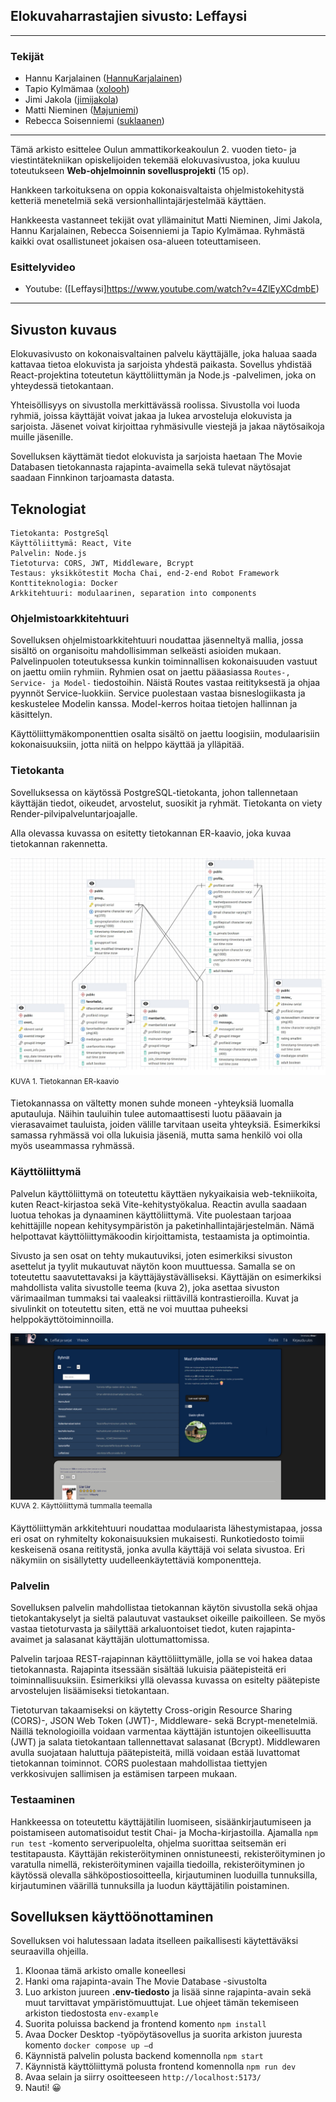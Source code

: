 
## Elokuvaharrastajien sivusto: Leffaysi
---------------------------------

### Tekijät

- Hannu Karjalainen ([HannuKarjalainen](https://github.com/HannuKarjalainen))
- Tapio Kylmämaa ([xolooh](https://github.com/xolooh))
- Jimi Jakola ([jimijakola](https://github.com/jimijakola))
- Matti Nieminen ([Majuniemi](https://github.com/Majuniemi))
- Rebecca Soisenniemi ([suklaanen](https://github.com/suklaanen))

---------------------------------

Tämä arkisto esittelee Oulun ammattikorkeakoulun 2. vuoden tieto- ja viestintätekniikan opiskelijoiden tekemää elokuvasivustoa, joka kuuluu toteutukseen **Web-ohjelmoinnin sovellusprojekti** (15 op). 

Hankkeen tarkoituksena on oppia kokonaisvaltaista ohjelmistokehitystä ketteriä menetelmiä sekä versionhallintajärjestelmää käyttäen. 

Hankkeesta vastanneet tekijät ovat yllämainitut Matti Nieminen, Jimi Jakola, Hannu Karjalainen, Rebecca Soisenniemi ja Tapio Kylmämaa. Ryhmästä kaikki ovat osallistuneet jokaisen osa-alueen toteuttamiseen.

### Esittelyvideo

- Youtube: ([Leffaysi]https://www.youtube.com/watch?v=4ZlEyXCdmbE)

---------------------------------

## Sivuston kuvaus

Elokuvasivusto on kokonaisvaltainen palvelu käyttäjälle, joka haluaa saada kattavaa tietoa elokuvista ja sarjoista yhdestä paikasta. Sovellus yhdistää React-projektina toteutetun käyttöliittymän ja Node.js -palvelimen, joka on yhteydessä tietokantaan.

Yhteisöllisyys on sivustolla merkittävässä roolissa. Sivustolla voi luoda ryhmiä, joissa käyttäjät voivat jakaa ja lukea arvosteluja elokuvista ja sarjoista. Jäsenet voivat kirjoittaa ryhmäsivulle viestejä ja jakaa näytösaikoja muille jäsenille. 

Sovelluksen käyttämät tiedot elokuvista ja sarjoista haetaan The Movie Databasen tietokannasta rajapinta-avaimella sekä tulevat näytösajat saadaan Finnkinon tarjoamasta datasta.

## Teknologiat

  	Tietokanta: PostgreSql
	Käyttöliittymä: React, Vite
	Palvelin: Node.js
	Tietoturva: CORS, JWT, Middleware, Bcrypt
	Testaus: yksikkötestit Mocha Chai, end-2-end Robot Framework
    Konttiteknologia: Docker
    Arkkitehtuuri: modulaarinen, separation into components

### Ohjelmistoarkkitehtuuri

Sovelluksen ohjelmistoarkkitehtuuri noudattaa jäsenneltyä mallia, jossa sisältö on organisoitu mahdollisimman selkeästi asioiden mukaan. Palvelinpuolen toteutuksessa kunkin toiminnallisen kokonaisuuden vastuut on jaettu omiin ryhmiin. Ryhmien osat on jaettu pääasiassa ```Routes-, Service- ja Model-``` tiedostoihin. Näistä Routes vastaa reitityksestä ja ohjaa pyynnöt Service-luokkiin. Service puolestaan vastaa bisneslogiikasta ja keskustelee Modelin kanssa. Model-kerros hoitaa tietojen hallinnan ja käsittelyn. 

Käyttöliittymäkomponenttien osalta sisältö on jaettu loogisiin, modulaarisiin kokonaisuuksiin, jotta niitä on helppo käyttää ja ylläpitää. 


### Tietokanta
Sovelluksessa on käytössä PostgreSQL-tietokanta, johon tallennetaan käyttäjän tiedot, oikeudet, arvostelut, suosikit ja ryhmät. Tietokanta on viety Render-pilvipalveluntarjoajalle. 

Alla olevassa kuvassa on esitetty tietokannan ER-kaavio, joka kuvaa tietokannan rakennetta. 

![Kaavio tietokannan rakenteesta. Tietokanta koostuu tauluista group_, profile_, event_, favoritelist_, memberlist_, message_ ja review_. ](image-1.png)
<sup>KUVA 1. Tietokannan ER-kaavio</sup>

Tietokannassa on vältetty monen suhde moneen -yhteyksiä luomalla aputauluja. Näihin tauluihin tulee automaattisesti luotu pääavain ja vierasavaimet tauluista, joiden välille tarvitaan useita yhteyksiä. Esimerkiksi samassa ryhmässä voi olla lukuisia jäseniä, mutta sama henkilö voi olla myös useammassa ryhmässä.

### Käyttöliittymä
Palvelun käyttöliittymä on toteutettu käyttäen nykyaikaisia web-tekniikoita, kuten React-kirjastoa sekä Vite-kehitystyökalua. Reactin avulla saadaan luotua tehokas ja dynaaminen käyttöliittymä. Vite puolestaan tarjoaa kehittäjille nopean kehitysympäristön ja paketinhallintajärjestelmän. Nämä helpottavat käyttöliittymäkoodin kirjoittamista, testaamista ja optimointia. 

Sivusto ja sen osat on tehty mukautuviksi, joten esimerkiksi sivuston asettelut ja tyylit mukautuvat näytön koon muuttuessa. Samalla se on toteutettu saavutettavaksi ja käyttäjäystävälliseksi. Käyttäjän on esimerkiksi mahdollista valita sivustolle teema (kuva 2), joka asettaa sivuston värimaailman tummaksi tai vaaleaksi riittävillä kontrastieroilla. Kuvat ja sivulinkit on toteutettu siten, että ne voi muuttaa puheeksi helppokäyttötoiminnoilla. 

![Käyttöliittymä tummalla teemalla](image.png)
<sup>KUVA 2. Käyttöliittymä tummalla teemalla</sup>

Käyttöliittymän arkkitehtuuri noudattaa modulaarista lähestymistapaa, jossa eri osat on ryhmitelty kokonaisuuksien mukaisesti. Runkotiedosto toimii keskeisenä osana reititystä, jonka avulla käyttäjä voi selata sivustoa. Eri näkymiin on sisällytetty uudelleenkäytettäviä komponentteja.

### Palvelin
Sovelluksen palvelin mahdollistaa tietokannan käytön sivustolla sekä ohjaa tietokantakyselyt ja sieltä palautuvat vastaukset oikeille paikoilleen. Se myös vastaa tietoturvasta ja säilyttää arkaluontoiset tiedot, kuten rajapinta-avaimet ja salasanat käyttäjän ulottumattomissa. 

Palvelin tarjoaa REST-rajapinnan käyttöliittymälle, jolla se voi hakea dataa tietokannasta. Rajapinta itsessään sisältää lukuisia päätepisteitä eri toiminnallisuuksiin. Esimerkiksi yllä olevassa kuvassa on esitelty päätepiste arvostelujen lisäämiseksi tietokantaan.

Tietoturvan takaamiseksi on käytetty Cross-origin Resource Sharing (CORS)-, JSON Web Token (JWT)-, Middleware- sekä Bcrypt-menetelmiä. Näillä teknologioilla voidaan varmentaa käyttäjän istuntojen oikeellisuutta (JWT) ja salata tietokantaan tallennettavat salasanat (Bcrypt). Middlewaren avulla suojataan haluttuja päätepisteitä, millä voidaan estää luvattomat tietokannan toiminnot. CORS puolestaan mahdollistaa tiettyjen verkkosivujen sallimisen ja estämisen tarpeen mukaan. 

### Testaaminen 

Hankkeessa on toteutettu käyttäjätilin luomiseen, sisäänkirjautumiseen ja poistamiseen automatisoidut testit Chai- ja Mocha-kirjastoilla. Ajamalla ```npm run test``` -komento serveripuolelta, ohjelma suorittaa seitsemän eri testitapausta. Käyttäjän rekisteröityminen onnistuneesti, rekisteröityminen jo varatulla nimellä, rekisteröityminen vajailla tiedoilla, rekisteröityminen jo käytössä olevalla sähköpostiosoitteella, kirjautuminen luoduilla tunnuksilla, kirjautuminen väärillä tunnuksilla ja luodun käyttäjätilin poistaminen. 

## Sovelluksen käyttöönottaminen

Sovelluksen voi halutessaan ladata itselleen paikallisesti käytettäväksi seuraavilla ohjeilla. 

1.	Kloonaa tämä arkisto omalle koneellesi
2.	Hanki oma rajapinta-avain The Movie Database -sivustolta
3.	Luo arkiston juureen **.env-tiedosto** ja lisää sinne rajapinta-avain sekä muut tarvittavat ympäristömuuttujat. Lue ohjeet tämän tekemiseen arkiston tiedostosta
```env-example```
4.	Suorita poluissa backend ja frontend komento
```npm install```
5.	Avaa Docker Desktop -työpöytäsovellus ja suorita arkiston juuresta komento
```docker compose up –d```
6.	Käynnistä palvelin polusta backend komennolla
```npm start```
7.	Käynnistä käyttöliittymä polusta frontend komennolla
```npm run dev```
8.	Avaa selain ja siirry osoitteeseen 
```http://localhost:5173/```
9.	Nauti! 😀 